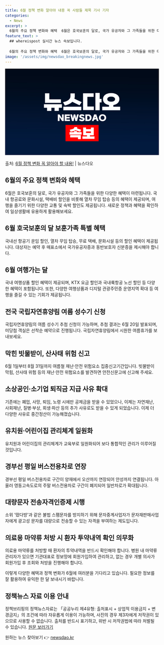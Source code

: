 ```yaml
---
title: 6월 정책 변화 알아야 내용 꼭 사람들 제목 기사 기자
categories:
  - News
excerpt: >
  6월의 주요 정책 변화와 혜택  6월은 호국보훈의 달로, 국가 유공자와 그 가족들을 위한 다양한 혜택이 마련…
feature_text: >
  ## whereispost 실시간 뉴스 속보입니다.

  6월의 주요 정책 변화와 혜택  6월은 호국보훈의 달로, 국가 유공자와 그 가족들을 위한 다양한 혜택이 마련…
image: '/assets/img/newsdao_breakingnews.jpg'
---
```


![뉴스다오 속보](/assets/img/newsdao_breakingnews.jpg)

<p>출처: <a href="https://newsdao.kr/4087" rel="dofollow">6월 정책 변화 꼭 알아야 할 내용!</a> | 뉴스다오</p>

<h2 data-ke-size="size26">6월의 주요 정책 변화와 혜택</h2>
<p data-ke-size="size16">6월은 호국보훈의 달로, 국가 유공자와 그 가족들을 위한 다양한 혜택이 마련됩니다. 국내 항공료와 문화시설, 택배비 할인을 비롯해 열차 무임 탑승 등의 혜택이 제공되며, 여행을 즐기기 위한 다양한 교통 및 숙박 할인도 제공됩니다. 새로운 정책과 혜택을 확인하여 일상생활에 유용하게 활용해보세요.</p>

<h2 data-ke-size="size26">6월 호국보훈의 달 보훈가족 특별 혜택</h2>
<p data-ke-size="size16">국내선 항공기 운임 할인, 열차 무임 탑승, 무료 택배, 문화시설 등의 할인 혜택이 제공됩니다. 대상자는 예약 후 매표소에서 국가유공자증과 동반보호자 신분증을 제시해야 합니다.</p>

<h2 data-ke-size="size26">6월 여행가는 달</h2>
<p data-ke-size="size16">국내 여행상품 할인 혜택이 제공되며, KTX 요금 할인과 국내륙항공 노선 할인 등 다양한 혜택이 포함됩니다. 또한, 다양한 여행상품과 디지털 관광주민증 운영지역 확대 등 여행을 즐길 수 있는 기회가 제공됩니다.</p>

<h2 data-ke-size="size26">전국 국립자연휴양림 여름 성수기 신청</h2>
<p data-ke-size="size16">국립자연휴양림의 여름 성수기 추첨 신청이 가능하며, 추첨 결과는 6월 20일 발표되며, 미당첨 객실은 선착순 예약으로 진행됩니다. 국립자연휴양림에서 시원한 여름휴가를 보내보세요.</p>

<h2 data-ke-size="size26">막힌 빗물받이, 산사태 위험 신고</h2>
<p data-ke-size="size16">6월 1일부터 8월 31일까지 여름철 재난·안전 위험요소 집중신고기간입니다. 빗물받이 막힘, 산사태 위험 등의 재난·안전 위험요소를 발견하면 안전신문고에 신고해 주세요.</p>

<h2 data-ke-size="size26">소상공인·소기업 퇴직금 지급 사유 확대</h2>
<p data-ke-size="size16">기존에는 폐업, 사망, 퇴임, 노령 시에만 공제금을 받을 수 있었으나, 이제는 자연재난, 사회재난, 질병·부상, 회생·파산 등의 추가 사유로도 받을 수 있게 되었습니다. 이제 더 다양한 사유로 중간정산이 가능해졌습니다.</p>

<h2 data-ke-size="size26">유치원·어린이집 관리체계 일원화</h2>
<p data-ke-size="size16">유치원과 어린이집의 관리체계가 교육부로 일원화되어 보다 통합적인 관리가 이루어질 것입니다.</p>

<h2 data-ke-size="size26">경부선 평일 버스전용차로 연장</h2>
<p data-ke-size="size16">경부선 평일 버스전용차로 구간이 양재에서 오산까지 연장되어 안성까지 연결됩니다. 아울러 영동고속도로의 주말 버스전용차로 구간이 폐지되어 일반차로가 확대됩니다.</p>

<h2 data-ke-size="size26">대량문자 전송자격인증제 시행</h2>
<p data-ke-size="size16">소위 '떴다방'과 같은 불법 스팸문자를 방지하기 위해 문자중계사업자가 문자재판매사업자에게 광고성 문자를 대량으로 전송할 수 있는 자격을 부여하는 제도입니다.</p>

<h2 data-ke-size="size26">의료용 마약류 처방 시 환자 투약내역 확인 의무화</h2>
<p data-ke-size="size16">의료용 마약류를 처방할 때 환자의 투약내역을 반드시 확인해야 합니다. 병원 내 마약류 관리자가 있으면 기관대표로 정보망에 회원가입하여 관리하고, 없는 경우 개별 의사가 회원가입 후 조회와 처방을 진행해야 합니다.</p>

<p data-ke-size="size16">이렇게 다양한 혜택과 정책 변화가 6월에 여러분을 기다리고 있습니다. 필요한 정보를 잘 활용하여 유익한 한 달 보내시기 바랍니다.</p>

<h2 data-ke-size="size26">정책뉴스 자료 이용 안내</h2>
<p data-ke-size="size16">정책브리핑의 정책뉴스자료는 「공공누리 제4유형: 출처표시 + 상업적 이용금지 + 변경금지」의 조건에 따라 자유롭게 이용이 가능하며, 사진의 경우 제3자에게 저작권이 있으므로 사용할 수 없습니다. 출처를 반드시 표기하고, 위반 시 저작권법에 따라 처벌될 수 있습니다. <a href="https://newsdao.kr/4087">원문 보러가기</a></p> 

원하는 뉴스 찾아보기 👉 <a href="https://newsdao.kr" rel="dofollow">newsdao.kr</a>


